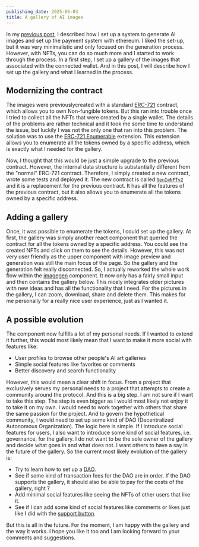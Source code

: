 ```yaml
---
publishing_date: 2025-06-03
title: A gallery of AI images
---
```


In my [previous post](9), I described how I set up a system to generate AI images and set up the payment system with ethereum. I liked the set-up, but it was very minimalistic and only focused on the generation process. However, with NFTs, you can do so much more and I started to work through the process. In a first step, I set up a gallery of the images that associated with the connected wallet. And in this post, I will describe how I set up the gallery and what I learned in the process.

## Modernizing the contract

The images were previouslycreated with a standard [ERC-721](https://docs.openzeppelin.com/contracts/5.x/erc721) contract, which allows you to own Non-fungible tokens.  But this ran into trouble once I tried to collect all the NFTs that were created by a single wallet. The details of the problems are rather technical and it took me some time to understand the issue, but luckily I was not the only one that ran into this problem. The solution was to use the [ERC-721 Enumerable](https://docs.openzeppelin.com/contracts/5.x/api/token/erc721#ERC721Enumerable) extension. This extension allows you to enumerate all the tokens owned by a specific address, which is exactly what I needed for the gallery.

Now, I thought that this would be just a simple upgrade to the previous contract. However, the internal data structure is substantially different from the "normal" ERC-721 contract. Therefore, I simply created a new contract, wrote some tests and deployed it. The new contract is called [`GenImNFTv2`](https://optimistic.etherscan.io/address/0x80f95d330417a4acEfEA415FE9eE28db7A0A1Cdb#code) and it is a replacement for the previous contract. It has all the features of the previous contract, but it also allows you to enumerate all the tokens owned by a specific address.

## Adding a gallery

Once, it was possible to enumerate the tokens, I could set up the gallery. At first, the gallery was simply another react component that queried the contract for all the tokens owned by a specific address. You could see the created NFTs and click on them to see the details. However, this was not very user friendly as the upper component with image preview and generation was still the main focus of the page. So the gallery and the generation felt really disconnected. So, I actually reworked the whole work flow within the [imagegen](../imagegen) component. It now only has a fairly small input and then contains the gallery below. This nicely integrates older pictures with new ideas and has all the functionality that I need. For the pictures in the gallery, I can zoom, download, share and delete them. This makes for me personally for a really nice user experience, just as I wanted it.

## A possible evolution

The component now fulfills a lot of my personal needs. If I wanted to extend it further, this would most likely mean that I want to make it more social with features like:

- User profiles to browse other people's AI art galleries  
- Simple social features like favorites or comments
- Better discovery and search functionality

However, this would mean a clear shift in focus. From a project that exclusively serves my personal needs to a project that attempts to create a community around the protocol. And this is a big step. I am not sure if I want to take this step. The step is even bigger as I would most likely not enjoy it to take it on my own. I would need to work together with others that share the same passion for the project. And to govern the hypothetical community, I would need to set up some kind of DAO (Decentralized Autonomous Organization). The logic here is simple. If I introduce social features for users, I also want to introduce some kind of social features, i.e. governance, for the gallery. I do not want to be the sole owner of the gallery and decide what goes in and what does not. I want others to have a say in the future of the gallery. So the current most likely evolution of the gallery is:

- Try to learn how to set up a [DAO](https://docs.openzeppelin.com/contracts/5.x/governance).
- See if some kind of transaction fees for the DAO are in order. If the DAO supports the gallery, it should also be able to pay for the costs of the gallery, right ?
- Add minimal social features like seeing the NFTs of other users that like it.
- See if I can add some kind of social features like comments or likes just like I did with the [support button](7).

But this is all in the future. For the moment, I am happy with the gallery and the way it works. I hope you like it too and I am looking forward to your comments and suggestions.